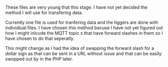 These files are very young that this stage. I have not yet decided the method I will use for transfering data.

Currently one file is used for tranfering data and the tiggers are done with individiual files. I have chosen this method becuse I have not yet figured out how I might inlcude the MQTT topic s that have forward slashes in them so I have chosen to do that seperatly.

This might change as I had the idea of swapping the forward slash for a dollar sign as that can be sent in a URL without issue and that can be easily swopped out by in the PHP later.
